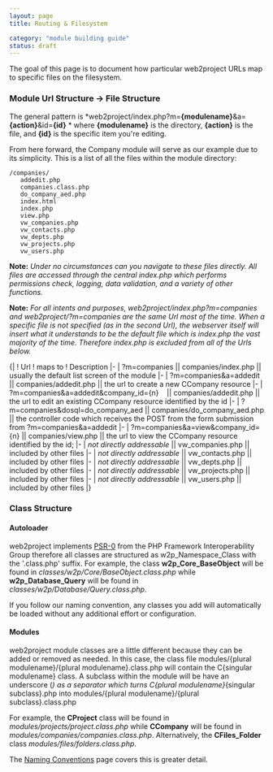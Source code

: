 ```yaml
---
layout: page
title: Routing & Filesystem

category: "module building guide"
status: draft
---
```


The goal of this page is to document how particular web2project URLs map to specific files on the filesystem.

### Module Url Structure -> File Structure

The general pattern is *web2project/index.php?m=**{modulename}**&a=**{action}**&id=**{id}** * where **{modulename}** is the directory, **{action}** is the file, and **{id}** is the specific item you're editing.

From here forward, the Company module will serve as our example due to its simplicity. This is a list of all the files within the module directory:

    /companies/
       addedit.php
       companies.class.php
       do_company_aed.php
       index.html
       index.php
       view.php
       vw_companies.php
       vw_contacts.php
       vw_depts.php
       vw_projects.php
       vw_users.php

**Note:** *Under no circumstances can you navigate to these files directly. All files are accessed through the central index.php which performs permissions check, logging, data validation, and a variety of other functions.*

**Note:** *For all intents and purposes, web2project/index.php?m=companies and web2project/?m=companies are the same Url most of the time. When a specific file is not specified (as in the second Url), the webserver itself will insert what it understands to be the default file which is *index.php* the vast majority of the time. Therefore index.php is excluded from all of the Urls below.*

{|
! Url
! maps to
! Description
|-
| ?m=companies || companies/index.php || usually the default list screen of the module
|-
| ?m=companies&a=addedit || companies/addedit.php || the url to create a new CCompany resource
|-
| ?m=companies&a=addedit&company_id={n} &nbsp;&nbsp;&nbsp;|| companies/addedit.php || the url to edit an existing CCompany resource identified by the id
|-
| ?m=companies&dosql=do_company_aed || companies/do_company_aed.php || the controller code which receives the POST from the form submission from ?m=companies&a=addedit
|-
| ?m=companies&a=view&company_id={n} || companies/view.php || the url to view the CCompany resource identified by the id;
|-
| *not directly addressable* || vw_companies.php || included by other files
|-
| *not directly addressable* || vw_contacts.php || included by other files
|-
| *not directly addressable* || vw_depts.php || included by other files
|-
| *not directly addressable* || vw_projects.php || included by other files
|-
| *not directly addressable* || vw_users.php || included by other files
|}

### Class Structure

#### Autoloader

web2project implements [PSR-0](https://github.com/php-fig/fig-standards/blob/master/accepted/PSR-0.md) from the PHP Framework Interoperability Group therefore all classes are structured as w2p_Namespace_Class with the '.class.php' suffix. For example, the class **w2p_Core_BaseObject** will be found in *classes/w2p/Core/BaseObject.class.php* while **w2p_Database_Query** will be found in *classes/w2p/Database/Query.class.php*.

If you follow our naming convention, any classes you add will automatically be loaded without any additional effort or configuration.

#### Modules

web2project module classes are a little different because they can be added or removed as needed. In this case, the class file modules/{plural modulename}/{plural modulename}.class.php will contain the C{singular modulename} class. A subclass within the module will be have an underscore (_) as a separator which turns C{plural modulename}_{singular subclass}.php into modules/{plural modulename}/{plural subclass}.class.php

For example, the **CProject** class will be found in *modules/projects/project.class.php* while **CCompany** will be found in *modules/companies/companies.class.php*. Alternatively, the **CFiles_Folder** class *modules/files/folders.class.php*.

The [Naming Conventions](/docs/naming-conventions.html) page covers this is greater detail.